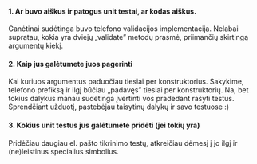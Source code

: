#### 1. Ar buvo aiškus ir patogus unit testai, ar kodas aiškus.

Ganėtinai sudėtinga buvo telefono validacijos implementacija. Nelabai supratau, kokia yra dviejų „validate” metodų prasmė, priimančių skirtingą argumentų kiekį.

#### 2. Kaip jus galėtumete juos pagerinti

Kai kuriuos argumentus paduočiau tiesiai per konstruktorius. Sakykime, telefono prefiksą ir ilgį būčiau „padavęs” tiesiai per konstruktorių. Na, bet tokius dalykus manau sudėtinga įvertinti vos pradedant rašyti testus. Sprendčiant užduotį, pastebėjau taisytinų dalykų ir savo testuose :)

#### 3. Kokius unit testus jus galėtumėte pridėti (jei tokių yra)

Pridėčiau daugiau el. pašto tikrinimo testų, atkreičiau dėmesį į jo ilgį ir (ne)leistinus specialius simbolius.
